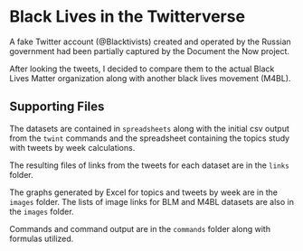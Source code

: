 # Black Lives in the Twitterverse

A fake Twitter account (@Blacktivists) created and operated by the Russian government had been partially captured by the Document the Now project.

After looking the tweets, I decided to compare them to the actual Black Lives Matter organization along with another black lives movement (M4BL).

## Supporting Files

The datasets are contained in `spreadsheets` along with the initial csv output from the `twint` commands and the spreadsheet containing the topics study with tweets by week calculations.

The resulting files of links from the tweets for each dataset are in the `links` folder.

The graphs generated by Excel for topics and tweets by week are in the `images` folder. The lists of image links for BLM and M4BL datasets are also in the `images` folder.

Commands and command output are in the `commands` folder along with formulas utilized.